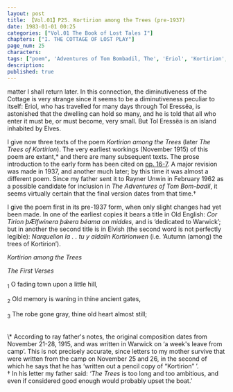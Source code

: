 ```yaml
---
layout: post
title: 【Vol.01】P25. Kortirion among the Trees (pre-1937)
date: 1983-01-01 00:25
categories: ["Vol.01 The Book of Lost Tales I"]
chapters: ["I. THE COTTAGE OF LOST PLAY"]
page_num: 25
characters: 
tags: ["poem", 'Adventures of Tom Bombadil, The', 'Eriol', 'Kortirion', 'Kortirion among the Trees', 'The Trees of Kortirion', 'Narquelion', 'Old English']
description: 
published: true
---
```


<p style="text-indent: 0;">
matter I shall return later. In this connection, the diminutiveness of the Cottage is very strange since it seems to be a diminutiveness peculiar to itself: Eriol, who has travelled for many days through Tol Eressëa, is astonished that the dwelling can hold so many, and he is told that all who enter it must be, or must become, very small. But Tol Eressëa is an island inhabited by Elves.
</p>

I give now three texts of the poem <I>Kortirion among the Trees</I> (later <I>The Trees of Kortirion</I>). The very earliest workings (November 1915) of this poem are extant,\* and there are many subsequent texts. The prose introduction to the early form has been cited on [pp. 16-7]({{site.baseurl}}/vol01-p16). A major revision was made in 1937, and another much later; by this time it was almost a different poem. Since my father sent it to Rayner Unwin in February 1962 as a possible candidate for inclusion in <I>The Adventures of Tom Bom-badil</I>, it seems virtually certain that the final version dates from that time.†

I give the poem first in its pre-1937 form, when only slight changes had yet been made. In one of the earliest copies it bears a title in Old English: <I>Cor Tirion þÆlfwinera þǽera béama on middes</I>, and is ‘dedicated to Warwick’; but in another the second title is in Elvish (the second word is not perfectly legible): <I>Narquelion la . . tu y aldalin Kortirionwen</I> (i.e. ‘Autumn (among) the trees of Kortirion’).

<I>Kortirion among the Trees</I>

<I>The First Verses</I>

<SUB>1</SUB> O fading town upon a little hill,

<SUB>2</SUB> Old memory is waning in thine ancient gates,

<SUB>3</SUB> The robe gone gray, thine old heart almost still;

<BR>
\* According to ray father's notes, the original composition dates from November 21-28, 1915, and was written in Warwick on ‘a week's leave from camp’. This is not precisely accurate, since letters to my mother survive that were written from the camp on November 25 and 26, in the second of which he says that he has ‘written out a pencil copy of “Kortirion” ’.

<BR>
† In his letter my father said: <I>‘The Trees</I> is too long and too ambitious, and even if considered good enough would probably upset the boat.’

